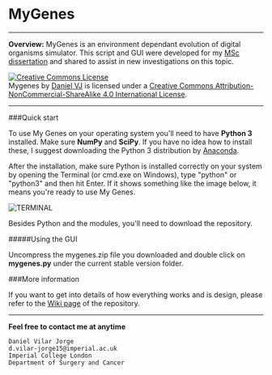 # MyGenes
****
**Overview:** MyGenes is an environment dependant evolution of digital organisms simulator. This script and GUI were developed for my [MSc dissertation](http://danvj.com/modularity.pdf) and shared to assist in new investigations on this topic.

<a rel="license" href="http://creativecommons.org/licenses/by-nc-sa/4.0/"><img alt="Creative Commons License" style="border-width:0" src="https://i.creativecommons.org/l/by-nc-sa/4.0/88x31.png" /></a><br /><span xmlns:dct="http://purl.org/dc/terms/" href="http://purl.org/dc/dcmitype/Text" property="dct:title" rel="dct:type">Mygenes</span> by <a xmlns:cc="http://creativecommons.org/ns#" href="http://www.danvj.com" property="cc:attributionName" rel="cc:attributionURL">Daniel VJ</a> is licensed under a <a rel="license" href="http://creativecommons.org/licenses/by-nc-sa/4.0/">Creative Commons Attribution-NonCommercial-ShareAlike 4.0 International License</a>.<br />
****

###Quick start

To use My Genes on your operating system you'll need to have **Python 3** installed. Make sure **NumPy** and **SciPy**. If you have no idea how to install these, I suggest downloading the Python 3 distribution by [Anaconda](https://www.continuum.io/downloads).

After the installation, make sure Python is installed correctly on your system by opening the Terminal (or cmd.exe on Windows), type "python" or "python3" and then hit Enter. If it shows something like the image below, it means you're ready to use My Genes.

![TERMINAL](http://i.imgur.com/anoHtqZ.png)

Besides Python and the modules, you'll need to download the repository. 

#####Using the GUI

Uncompress the mygenes.zip file you downloaded and double click on **mygenes.py** under the current stable version folder.

###More information

If you want to get into details of how everything works and is design, please refer to the [Wiki page](https://github.com/danvilar/mygenes/wiki) of the repository.

****
**Feel free to contact me at anytime**
```
Daniel Vilar Jorge
d.vilar-jorge15@imperial.ac.uk
Imperial College London
Department of Surgery and Cancer
```
